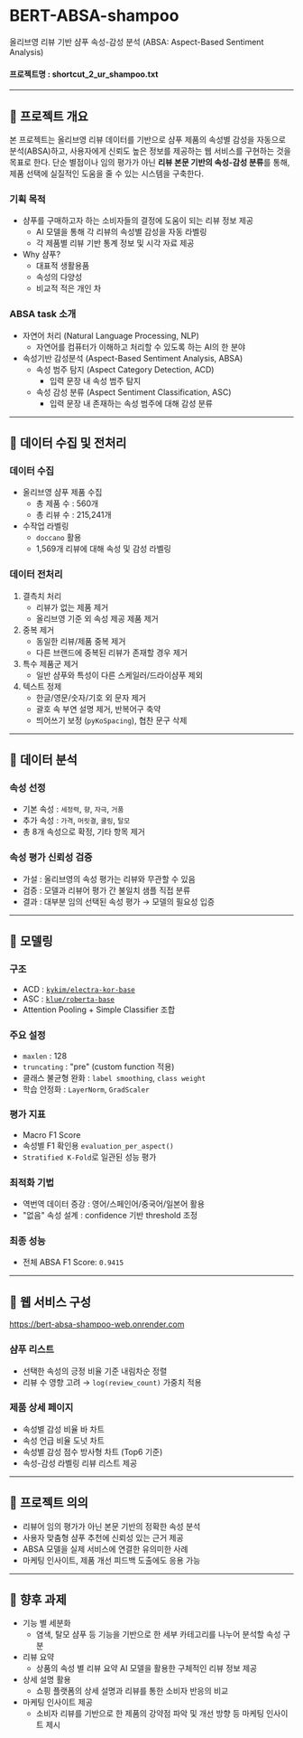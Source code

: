 # BERT-ABSA-shampoo 
올리브영 리뷰 기반 샴푸 속성-감성 분석 (ABSA: Aspect-Based Sentiment Analysis)

#### 프로젝트명 : shortcut_2_ur_shampoo.txt

---

## 📌 프로젝트 개요  
본 프로젝트는 올리브영 리뷰 데이터를 기반으로 샴푸 제품의 속성별 감성을 자동으로 분석(ABSA)하고, 사용자에게 신뢰도 높은 정보를 제공하는 웹 서비스를 구현하는 것을 목표로 한다. 
단순 별점이나 임의 평가가 아닌 **리뷰 본문 기반의 속성-감성 분류**를 통해, 제품 선택에 실질적인 도움을 줄 수 있는 시스템을 구축한다. 

### 기획 목적 
- 샴푸를 구매하고자 하는 소비자들의 결정에 도움이 되는 리뷰 정보 제공
  - AI 모델을 통해 각 리뷰의 속성별 감성을 자동 라벨링
  - 각 제품별 리뷰 기반 통계 정보 및 시각 자료 제공
- Why 샴푸?
  - 대표적 생활용품
  - 속성의 다양성
  - 비교적 적은 개인 차
 
### ABSA task 소개 
- 자연어 처리 (Natural Language Processing, NLP)
  - 자연어를 컴퓨터가 이해하고 처리할 수 있도록 하는 AI의 한 분야
- 속성기반 감성분석 (Aspect-Based Sentiment Analysis, ABSA)
  - 속성 범주 탐지 (Aspect Category Detection, ACD)
    - 입력 문장 내 속성 범주 탐지
  - 속성 감성 분류 (Aspect Sentiment Classification, ASC)
    - 입력 문장 내 존재하는 속성 범주에 대해 감성 분류 

---

## 📌 데이터 수집 및 전처리

### 데이터 수집  
- 올리브영 샴푸 제품 수집  
  - 총 제품 수 : 560개  
  - 총 리뷰 수 : 215,241개  
- 수작업 라벨링  
  - `doccano` 활용  
  - 1,569개 리뷰에 대해 속성 및 감성 라벨링

### 데이터 전처리
1. 결측치 처리
   - 리뷰가 없는 제품 제거  
   - 올리브영 기준 외 속성 제공 제품 제거  
2. 중복 제거
   - 동일한 리뷰/제품 중복 제거  
   - 다른 브랜드에 중복된 리뷰가 존재할 경우 제거  
3. 특수 제품군 제거
   - 일반 샴푸와 특성이 다른 스케일러/드라이샴푸 제외  
4. 텍스트 정제
   - 한글/영문/숫자/기호 외 문자 제거  
   - 괄호 속 부연 설명 제거, 반복어구 축약  
   - 띄어쓰기 보정 (`pyKoSpacing`), 협찬 문구 삭제  

---

## 📌 데이터 분석

### 속성 선정
- 기본 속성 : `세정력`, `향`, `자극`, `거품`  
- 추가 속성 : `가격`, `머릿결`, `쿨링`, `탈모`  
- 총 8개 속성으로 확정, 기타 항목 제거

### 속성 평가 신뢰성 검증
- 가설 : 올리브영의 속성 평가는 리뷰와 무관할 수 있음  
- 검증 : 모델과 리뷰어 평가 간 불일치 샘플 직접 분류  
- 결과 : 대부분 임의 선택된 속성 평가 → 모델의 필요성 입증

---

## 📌 모델링

### 구조
- ACD : [`kykim/electra-kor-base`](https://huggingface.co/kykim/electra-kor-base)  
- ASC : [`klue/roberta-base`](https://huggingface.co/klue/roberta-base)  
- Attention Pooling + Simple Classifier 조합

### 주요 설정
- `maxlen` : 128  
- `truncating` : "pre" (custom function 적용)  
- 클래스 불균형 완화 : `label smoothing`, `class weight`  
- 학습 안정화 : `LayerNorm`, `GradScaler`  

### 평가 지표
- Macro F1 Score
- 속성별 F1 확인용 `evaluation_per_aspect()`  
- `Stratified K-Fold`로 일관된 성능 평가

### 최적화 기법
- 역번역 데이터 증강 : 영어/스페인어/중국어/일본어 활용  
- "없음" 속성 설계 : confidence 기반 threshold 조정

### 최종 성능  
- 전체 ABSA F1 Score: `0.9415`

---

## 📌 웹 서비스 구성
https://bert-absa-shampoo-web.onrender.com

### 샴푸 리스트
- 선택한 속성의 긍정 비율 기준 내림차순 정렬
- 리뷰 수 영향 고려 → `log(review_count)` 가중치 적용

### 제품 상세 페이지
- 속성별 감성 비율 바 차트
- 속성 언급 비율 도넛 차트
- 속성별 감성 점수 방사형 차트 (Top6 기준)
- 속성-감성 라벨링 리뷰 리스트 제공

---

## 📌 프로젝트 의의
- 리뷰어 임의 평가가 아닌 본문 기반의 정확한 속성 분석
- 사용자 맞춤형 샴푸 추천에 신뢰성 있는 근거 제공
- ABSA 모델을 실제 서비스에 연결한 유의미한 사례
- 마케팅 인사이트, 제품 개선 피드백 도출에도 응용 가능

---

## 📌 향후 과제
- 기능 별 세분화
  - 염색, 탈모 샴푸 등 기능을 기반으로 한 세부 카테고리를 나누어 분석할 속성 구분
- 리뷰 요약
  - 상품의 속성 별 리뷰 요약 AI 모델을 활용한 구체적인 리뷰 정보 제공
- 상세 설명 활용
  - 쇼핑 플랫폼의 상세 설명과 리뷰를 통한 소비자 반응의 비교
- 마케팅 인사이트 제공
  - 소비자 리뷰를 기반으로 한 제품의 강약점 파악 및 개선 방향 등 마케팅 인사이트 제시 
